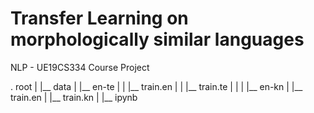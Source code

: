 # Transfer Learning on morphologically similar languages
NLP - UE19CS334 Course Project

.
root
| 
|__ data
|     |__ en-te
|     |     |__ train.en
|     |     |__ train.te
|     |
|     |__ en-kn
|           |__ train.en
|           |__ train.kn
|
|__ ipynb

